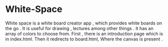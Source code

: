 # White-Space
White space is a white board creator app , which provides white boards on the go . 
It is useful for drawing , lectures among other things . 
It has an array of colors to choose from.
First , there is an introduction page which is in index.html. 
Then it redirects to board.html, 
Where the canvas is present . 
